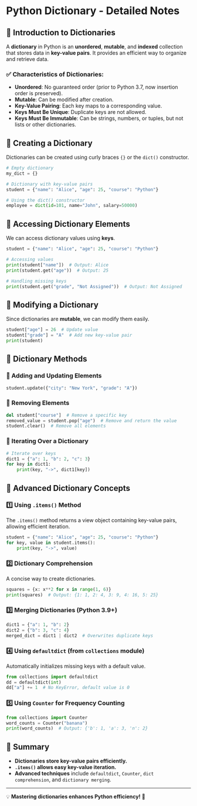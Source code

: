 # Python Dictionary - Detailed Notes

## 📌 Introduction to Dictionaries
A **dictionary** in Python is an **unordered**, **mutable**, and **indexed** collection that stores data in **key-value pairs**. It provides an efficient way to organize and retrieve data.

### ✅ Characteristics of Dictionaries:
- **Unordered**: No guaranteed order (prior to Python 3.7, now insertion order is preserved).
- **Mutable**: Can be modified after creation.
- **Key-Value Pairing**: Each key maps to a corresponding value.
- **Keys Must Be Unique**: Duplicate keys are not allowed.
- **Keys Must Be Immutable**: Can be strings, numbers, or tuples, but not lists or other dictionaries.

## 📌 Creating a Dictionary
Dictionaries can be created using curly braces `{}` or the `dict()` constructor.

```python
# Empty dictionary
my_dict = {}

# Dictionary with key-value pairs
student = {"name": "Alice", "age": 25, "course": "Python"}

# Using the dict() constructor
employee = dict(id=101, name="John", salary=50000)
```

## 📌 Accessing Dictionary Elements
We can access dictionary values using **keys**.

```python
student = {"name": "Alice", "age": 25, "course": "Python"}

# Accessing values
print(student["name"])  # Output: Alice
print(student.get("age"))  # Output: 25

# Handling missing keys
print(student.get("grade", "Not Assigned"))  # Output: Not Assigned
```

## 📌 Modifying a Dictionary
Since dictionaries are **mutable**, we can modify them easily.

```python
student["age"] = 26  # Update value
student["grade"] = "A"  # Add new key-value pair
print(student)
```

## 📌 Dictionary Methods

### 🔹 Adding and Updating Elements
```python
student.update({"city": "New York", "grade": "A"})
```

### 🔹 Removing Elements
```python
del student["course"]  # Remove a specific key
removed_value = student.pop("age")  # Remove and return the value
student.clear()  # Remove all elements
```

### 🔹 Iterating Over a Dictionary
```python
# Iterate over keys
dict1 = {"a": 1, "b": 2, "c": 3}
for key in dict1:
    print(key, "->", dict1[key])
```

## 📌 Advanced Dictionary Concepts

### 1️⃣ **Using `.items()` Method**
The `.items()` method returns a view object containing key-value pairs, allowing efficient iteration.
```python
student = {"name": "Alice", "age": 25, "course": "Python"}
for key, value in student.items():
    print(key, "->", value)
```

### 2️⃣ **Dictionary Comprehension**
A concise way to create dictionaries.
```python
squares = {x: x**2 for x in range(1, 6)}
print(squares)  # Output: {1: 1, 2: 4, 3: 9, 4: 16, 5: 25}
```

### 3️⃣ **Merging Dictionaries (Python 3.9+)**
```python
dict1 = {"a": 1, "b": 2}
dict2 = {"b": 3, "c": 4}
merged_dict = dict1 | dict2  # Overwrites duplicate keys
```

### 4️⃣ **Using `defaultdict` (from `collections` module)**
Automatically initializes missing keys with a default value.
```python
from collections import defaultdict
dd = defaultdict(int)
dd["a"] += 1  # No KeyError, default value is 0
```

### 5️⃣ **Using `Counter` for Frequency Counting**
```python
from collections import Counter
word_counts = Counter("banana")
print(word_counts)  # Output: {'b': 1, 'a': 3, 'n': 2}
```

## 📌 Summary
- **Dictionaries store key-value pairs efficiently.**
- **`.items()` allows easy key-value iteration.**
- **Advanced techniques** include `defaultdict`, `Counter`, `dict comprehension`, and `dictionary merging`.

---
💡 **Mastering dictionaries enhances Python efficiency!** 🚀


